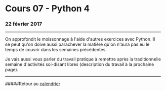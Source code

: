 # Cours 07 - Python 4
### 22 février 2017
-----

On approfondit le moissonnage à l'aide d'autres exercices avec Python. Il se peut qu'on doive aussi parachever la matière qu'on n'aura pas eu le temps de couvrir dans les semaines précédentes.

Je vais aussi vous parler du travail pratique à remettre après la traditionnelle semaine d'activités soi-disant libres (description du travail à la prochaine page).

-----
#####Retour au [calendrier](/calendrier.md)
